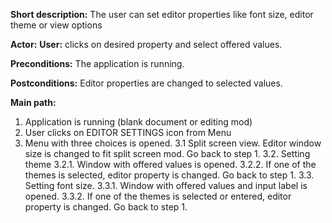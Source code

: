 **Short description:** The user can set editor properties like font size, editor theme or view options

**Actor:**
	**User:** clicks on desired property and select offered values.

**Preconditions:** The application is running.

**Postconditions:** Editor properties are changed to selected values.

**Main path:**
1. Application is running (blank document or editing mod)
2. User clicks on EDITOR SETTINGS icon from Menu
3. Menu with three choices is opened.
	3.1 Split screen view. Editor window size is changed to fit split screen mod. Go back to step 1.
	3.2. Setting theme
		3.2.1. Window with offered values is opened.
		3.2.2. If one of the themes is selected, editor property is changed. Go back to step 1.
	3.3. Setting font size.
		3.3.1. Window with offered values and input label is opened.
		3.3.2. If one of the themes is selected or entered, editor property is changed. Go back to step 1.